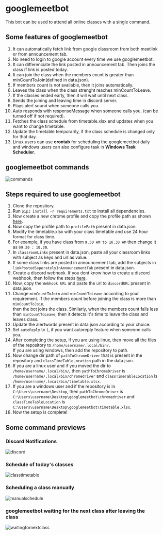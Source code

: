 # googlemeetbot
This bot can be used to attend all online classes with a single command. 

## Some features of googlemeetbot  

1. It can automatically fetch link from google classroom from both meetlink or from announcement tab.
2. No need to login to google account every time we use googlemeetbot.
3. It can differenciate the link posted in announcement tab. Then joins the class if link is posted today. 
4. It can join the class when the members count is greater than minCountToJoin(defined in data.json). 
5. If members count is not available, then it joins automatically.
6. Leaves the class when the class strenght reaches minCountToLeave.
7. If the classes ended early, then it will wait until next class.
8. Sends the joining and leaving time in discord server.
9. Plays alert sound when someone calls you.
10. Auto responds with responseMessage when someone calls you. (can be turned off if not required).
11. Fetches the class schedule from timetable.xlsx and updates when you want to change timetable.
12. Update the timetable temporarily, if the class schedule is changed only for that day.
13. Linux users can use **crontab** for scheduling the googlemeetbot daily and windows users can also configure task in **Windows Task Scheduler**.

## googlemeetbot commands
![commands](https://github.com/koteshrv/googlemeetbot/blob/main/images/3.png)

## Steps required to use googlemeetbot
   
1. Clone the repository.
2. Run `pip3 install -r requirements.txt` to install all dependencies.
3. Now create a new chrome profile and copy the profile path as shown [here](https://stackoverflow.com/questions/52394408/how-to-use-chrome-profile-in-selenium-webdriver-python-3#answer-61336851).
4. Now copy the profile path to `profilePath` present in data.json.
5. Modify the timetable.xlsx with your class timetable and use 24 hour format for class time.
6. For example, if you have class from `9.30 AM to 10.30 AM` then change it as `09.30 : 10.30`. 
7. In `classroomLinks` present in data.json, paste all your classroom links with subject as keys and url as value.
8. If some class links are posted in announcement tab, add the subjects in `linkPostedSeperatelyInAnnouncementTab` present in data.json.
9. Create a discord webhook. If you dont know how to create a discord webhook, then follow the steps [here](https://support.discord.com/hc/en-us/articles/228383668-Intro-to-Webhooks).
10. Now, copy the `Webhook URL` and paste the url to `discordURL` present in data.json.
11. Change `minCountToJoin` and `minCountToLeave` according to your requirement. If the members count before joining the class is more than `minCountToJoin`,  
    then the bot joins the class. Similarly, when the members count falls less than `minCountToLeave`, then it detects it's time to leave the class and leaves 
    class.
12. Update the alertwords present in data.json according to your choice.
13. Set `autoReply` to `1`, if you want autoreply feature when someone calls you.
14. After completing the setup, If you are using linux, then move all the files of the repository to `/home/username/.local/bin/`.  
    If you are using windows, then add the repository to path.
15. Now change dir path of `pathToChromeDriver` that is present in the repository and `classTimeTableLocation` path in the data.json.  
16. If you are a linux user and if you moved the dir to `/home/username/.local/bin/`, then `pathToChromeDriver` is `/home/username/.local/bin/chromedriver` and `classTimeTableLocation` is `/home/username/.local/bin/timetable.xlsx`.  
17. If you are a windows user and if the repository is in `C:\Users\username\Desktop`, then `pathToChromeDriver` is  `C:\Users\username\Desktop\googlemeetbot\chromedriver` and `classTimeTableLocation` is `C:\Users\username\Desktop\googlemeetbot\timetable.xlsx`.  
18. Now the setup is complete!


## Some command previews

### Discord Notifications
![discord](https://github.com/koteshrv/googlemeetbot/blob/main/images/7.png)  

### Schedule of today's classes  
![classtimetable](https://github.com/koteshrv/googlemeetbot/blob/main/images/5.png)  

### Scheduling a class manually
![manualschedule](https://github.com/koteshrv/googlemeetbot/blob/main/images/6.png)  

### googlemeetbot waiting for the next class after leaving the class
![waitingfornextclass](https://github.com/koteshrv/googlemeetbot/blob/main/images/1.png)  



